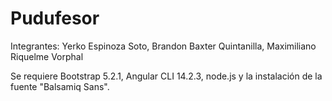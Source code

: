 # Pudufesor

  Integrantes: Yerko Espinoza Soto, Brandon Baxter Quintanilla, Maximiliano Riquelme Vorphal

  Se requiere Bootstrap 5.2.1, Angular CLI 14.2.3, node.js y la instalación de la fuente "Balsamiq Sans".
